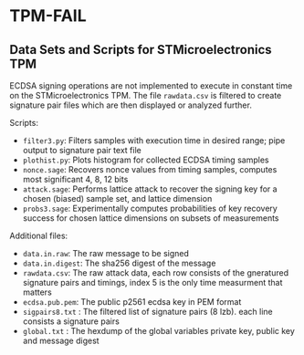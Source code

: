 # TPM-FAIL


## Data Sets and Scripts for STMicroelectronics TPM

ECDSA signing operations are not implemented to execute in constant time on the STMicroelectronics TPM. 
The file `rawdata.csv` is filtered to create signature pair files which are then displayed or analyzed further.


Scripts:

- `filter3.py`: Filters samples with execution time in desired range; pipe output to signature pair text file
- `plothist.py`: Plots histogram for collected ECDSA timing samples 
- `nonce.sage`: Recovers nonce values from timing samples, computes most significant 4, 8, 12 bits
- `attack.sage`: Performs lattice attack to recover the signing key for a chosen (biased) sample set, and lattice dimension
- `probs3.sage`: Experimentally computes probabilities of key recovery success for chosen lattice dimensions on subsets of measurements

Additional files:
- `data.in.raw`: The raw message to be signed
- `data.in.digest`: The sha256 digest of the message
- `rawdata.csv`: The raw attack data, each row consists of the gneratured signature pairs and timings, index 5 is the only time measurment that matters
- `ecdsa.pub.pem`: The public p2561 ecdsa key in PEM format
- `sigpairs8.txt` :  The filtered list of signature pairs (8 lzb). each line consists a signature pairs 
- `global.txt` : The hexdump of the global variables private key, public key and message digest
